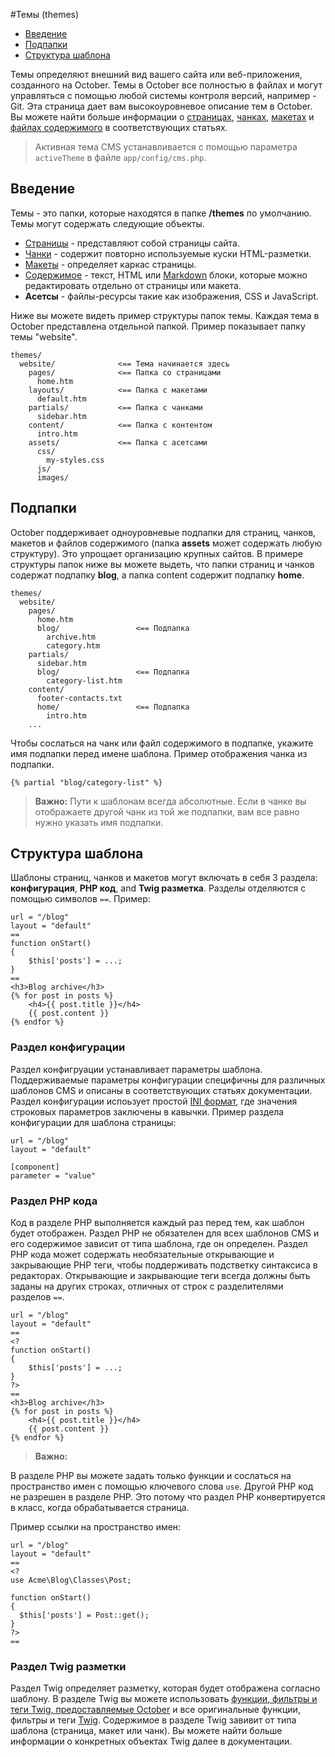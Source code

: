 #Темы (themes)

- [Введение](#introduction)
- [Подпапки](#subdirectories)
- [Структура шаблона](#structure)

Темы определяют внешний вид вашего сайта или веб-приложения, созданного на October. Темы в October все полностью в файлах и могут управляться с помощью любой системы контроля версий, например - Git. Эта страница дает вам высокоуровневое описание тем в October. Вы можете найти больше информации о [страницах](./cms-pages.md), [чанках](./cms-partials.md), [макетах](./cms-layouts.md) и [файлах содержимого](./cms-content.md) в соответствующих статьях.

> Активная тема CMS устанавливается с помощью параметра `activeTheme` в файле `app/config/cms.php`.

<a name="introduction" class="anchor" href="#introduction"></a>
## Введение

Темы - это папки, которые находятся в папке **/themes** по умолчанию. Темы могут содержать следующие объекты.

- [Страницы](./cms-pages.md) - представляют собой страницы сайта.
- [Чанки](./cms-partials.md) - содержит повторно используемые куски HTML-разметки.
- [Макеты](./cms-layouts.md) - определяет каркас страницы.
- [Содержимое](./cms-content.md) - текст, HTML или [Markdown](http://daringfireball.net/projects/markdown/syntax) блоки, которые можно редактировать отдельно от страницы или макета.
- **Асетсы** - файлы-ресурсы такие как изображения, CSS и JavaScript.

Ниже вы можете видеть пример структуры папок темы. Каждая тема в October представлена отдельной папкой. Пример показывает папку темы "website".

    themes/
      website/              <== Тема начинается здесь
        pages/              <== Папка со страницами 
          home.htm
        layouts/            <== Папка с макетами
          default.htm
        partials/           <== Папка с чанками
          sidebar.htm
        content/            <== Папка с контентом
          intro.htm
        assets/             <== Папка с асетсами
          css/
            my-styles.css
          js/
          images/

<a name="subdirectories" class="anchor" href="#subdirectories"></a>
## Подпапки

October поддерживает одноуровневые подпапки для страниц, чанков, макетов и файлов содержимого (папка **assets** может содержать любую структуру). Это упрощает организацию крупных сайтов. В примере структуры папок ниже вы можете выдеть, что папки страниц и чанков содержат подпапку **blog**, а папка content содержит подпапку **home**.

    themes/
      website/
        pages/
          home.htm
          blog/                 <== Подпапка
            archive.htm
            category.htm
        partials/
          sidebar.htm
          blog/                 <== Подпапка
            category-list.htm
        content/
          footer-contacts.txt
          home/                 <== Подпапка
            intro.htm
        ...
Чтобы сослаться на чанк или файл содержимого в подпапке, укажите имя подпапки перед имене шаблона. Пример отображения чанка из подпапки.

    {% partial "blog/category-list" %}

> **Важно:** Пути к шаблонам всегда абсолютные. Если в чанке вы отображаете другой чанк из той же подпапки, вам все равно нужно указать имя подпапки.

<a name="structure" class="anchor" href="#structure"></a>
## Структура шаблона

Шаблоны страниц, чанков и макетов могут включать в себя 3 раздела: **конфигурация**, **PHP код**, and **Twig разметка**.
Разделы отделяются с помощью символов `==`.
Пример:

    url = "/blog"
    layout = "default"
    ==
    function onStart()
    {
        $this['posts'] = ...;
    }
    ==
    <h3>Blog archive</h3>
    {% for post in posts %}
        <h4>{{ post.title }}</h4>
        {{ post.content }}
    {% endfor %}

<a name="configuration-section" class="anchor" href="#configuration-section"></a>
### Раздел конфигурации

Раздел конфигруации устанавливает параметры шаблона. Поддерживаемые параметры конфигурации специфичны для различных шаблонов CMS и описаны в соответствующих статьях документации. Раздел конфигурации испоьзует простой [INI формат](http://en.wikipedia.org/wiki/INI_file), где значения строковых параметров заключены в кавычки. Пример раздела конфигурации для шаблона страницы:

    url = "/blog"
    layout = "default"

    [component]
    parameter = "value"

<a name="php-section" class="anchor" href="#php-section"></a>
### Раздел PHP кода

Код в разделе PHP выполняется каждый раз перед тем, как шаблон будет отображен. Раздел PHP не обязателен для всех шаблонов CMS и его содержимое зависит от типа шаблона, где он определен. Раздел PHP кода может содержать необязательные открывающие и закрывающие PHP теги, чтобы поддерживать подстветку синтаксиса в редакторах. Открывающие и закрывающие теги всегда должны быть заданы на других строках, отличных от строк с разделителями разделов `==`.

    url = "/blog"
    layout = "default"
    ==
    <?
    function onStart()
    {
        $this['posts'] = ...;
    }
    ?>
    ==
    <h3>Blog archive</h3>
    {% for post in posts %}
        <h4>{{ post.title }}</h4>
        {{ post.content }}
    {% endfor %}

> **Важно:** 

В разделе PHP вы можете задать только функции и сослаться на пространство имен с помощью ключевого слова `use`. Другой PHP код не разрешен в разделе PHP. Это потому что раздел PHP конвертируется в класс, когда обрабатывается страница.

Пример ссылки на пространство имен:

    url = "/blog"
    layout = "default"
    ==
    <?
    use Acme\Blog\Classes\Post;

    function onStart()
    {
      $this['posts'] = Post::get();
    }
    ?>
    ==

<a name="twig-section" class="anchor" href="#twig-section"></a>
### Раздел Twig разметки

Раздел Twig определяет разметку, которая будет отображена согласно шаблону. В разделе Twig вы можете использовать [функции, фильтры и теги Twig, предоставляемые October](./cms-markup.md) и все оригинальные функции, фильтры и теги [Twig](http://twig.sensiolabs.org/documentation). Содержимое в разделе Twig завивит от типа шаблона (страница, макет или чанк). Вы можете найти больше информации о конкретных объектах Twig далее в документации.